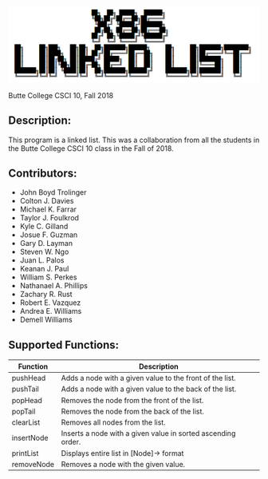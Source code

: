 ![](./Images/CSCI10_Project4_Header.PNG)

Butte College CSCI 10, Fall 2018

## Description:
This program is a linked list. This was a collaboration from all the students in the Butte College CSCI 10 class in the Fall of 2018.

## Contributors:
* John Boyd Trolinger
* Colton J. Davies
* Michael K.	Farrar
* Taylor J.	Foulkrod
* Kyle C.	Gilland
* Josue F.	Guzman
* Gary D.	Layman
* Steven W.	Ngo
* Juan L.	Palos
* Keanan J.	Paul
* William S.	Perkes
* Nathanael A.	Phillips
* Zachary R.	Rust
* Robert E.	Vazquez
* Andrea E.	Williams
* Demell	Williams

## Supported Functions:
Function   | Description
---------- | -----------
pushHead   | Adds a node with a given value to the front of the list.
pushTail   | Adds a node with a given value to the back of the list.
popHead    | Removes the node from the front of the list.
popTail    | Removes the node from the back of the list.
clearList  | Removes all nodes from the list.
insertNode | Inserts a node with a given value in sorted ascending order.
printList  | Displays entire list in [Node]-> format
removeNode | Removes a node with the given value.
